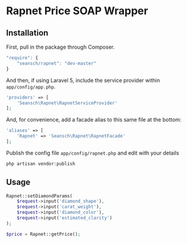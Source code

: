 # Rapnet Price SOAP Wrapper

## Installation

First, pull in the package through Composer.

```js
"require": {
    "seansch/rapnet": "dev-master"
}

```

And then, if using Laravel 5, include the service provider within `app/config/app.php`.

```php
'providers' => [
    'Seansch\Rapnet\RapnetServiceProvider'
];

```

And, for convenience, add a facade alias to this same file at the bottom:

```php
'aliases' => [
    'Rapnet' => 'Seansch\Rapnet\RapnetFacade'
];

```

Publish the config file `app/config/rapnet.php` and edit with your details
```php
php artisan vendor:publish

```

## Usage


```php
Rapnet::setDiamondParams(
    $request->input('diamond_shape'),
    $request->input('carat_weight'),
    $request->input('diamond_color'),
    $request->input('estimated_clarity')
);

$price = Rapnet::getPrice();
```